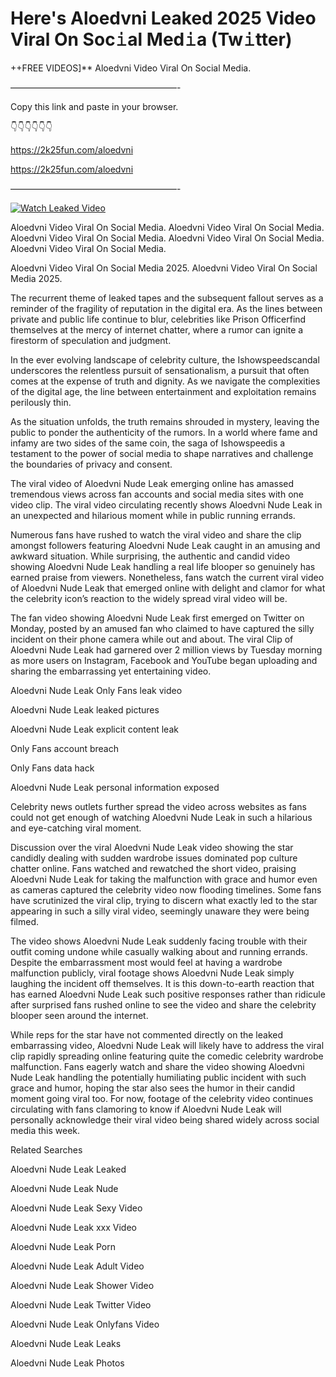 # Here's Aloedvni Leaked 2025 Video Viral On Soc𝚒al Med𝚒a (Tw𝚒tter)

++FREE VIDEOS]** Aloedvni Video Viral On Social Media.

———————————————————-

Copy this link and paste in your browser.

👇👇👇👇👇👇

https://2k25fun.com/aloedvni

https://2k25fun.com/aloedvni

———————————————————-

[![Watch Leaked Video](https://miro.medium.com/v2/resize:fit:828/format:webp/1*cilzJN44JGOrTw9NJCrNHA.gif "Watch Leaked Video")](https://2k25fun.com/aloedvni)

Aloedvni Video Viral On Social Media. Aloedvni Video Viral On Social Media. Aloedvni Video Viral On Social Media. Aloedvni Video Viral On Social Media. Aloedvni Video Viral On Social Media.

Aloedvni Video Viral On Social Media 2025. Aloedvni Video Viral On Social Media 2025.

The recurrent theme of leaked tapes and the subsequent fallout serves as a reminder of the fragility of reputation in the digital era. As the lines between private and public life continue to blur, celebrities like Prison Officerfind themselves at the mercy of internet chatter, where a rumor can ignite a firestorm of speculation and judgment.

In the ever evolving landscape of celebrity culture, the Ishowspeedscandal underscores the relentless pursuit of sensationalism, a pursuit that often comes at the expense of truth and dignity. As we navigate the complexities of the digital age, the line between entertainment and exploitation remains perilously thin.

As the situation unfolds, the truth remains shrouded in mystery, leaving the public to ponder the authenticity of the rumors. In a world where fame and infamy are two sides of the same coin, the saga of Ishowspeedis a testament to the power of social media to shape narratives and challenge the boundaries of privacy and consent.

The viral video of Aloedvni Nude Leak emerging online has amassed tremendous views across fan accounts and social media sites with one video clip. The viral video circulating recently shows Aloedvni Nude Leak in an unexpected and hilarious moment while in public running errands.

Numerous fans have rushed to watch the viral video and share the clip amongst followers featuring Aloedvni Nude Leak caught in an amusing and awkward situation. While surprising, the authentic and candid video showing Aloedvni Nude Leak handling a real life blooper so genuinely has earned praise from viewers. Nonetheless, fans watch the current viral video of Aloedvni Nude Leak that emerged online with delight and clamor for what the celebrity icon’s reaction to the widely spread viral video will be.

The fan video showing Aloedvni Nude Leak first emerged on Twitter on Monday, posted by an amused fan who claimed to have captured the silly incident on their phone camera while out and about. The viral Clip of Aloedvni Nude Leak had garnered over 2 million views by Tuesday morning as more users on Instagram, Facebook and YouTube began uploading and sharing the embarrassing yet entertaining video.

Aloedvni Nude Leak Only Fans leak video

Aloedvni Nude Leak leaked pictures

Aloedvni Nude Leak explicit content leak

Only Fans account breach

Only Fans data hack

Aloedvni Nude Leak personal information exposed

Celebrity news outlets further spread the video across websites as fans could not get enough of watching Aloedvni Nude Leak in such a hilarious and eye-catching viral moment.

Discussion over the viral Aloedvni Nude Leak video showing the star candidly dealing with sudden wardrobe issues dominated pop culture chatter online. Fans watched and rewatched the short video, praising Aloedvni Nude Leak for taking the malfunction with grace and humor even as cameras captured the celebrity video now flooding timelines. Some fans have scrutinized the viral clip, trying to discern what exactly led to the star appearing in such a silly viral video, seemingly unaware they were being filmed.

The video shows Aloedvni Nude Leak suddenly facing trouble with their outfit coming undone while casually walking about and running errands. Despite the embarrassment most would feel at having a wardrobe malfunction publicly, viral footage shows Aloedvni Nude Leak simply laughing the incident off themselves. It is this down-to-earth reaction that has earned Aloedvni Nude Leak such positive responses rather than ridicule after surprised fans rushed online to see the video and share the celebrity blooper seen around the internet.

While reps for the star have not commented directly on the leaked embarrassing video, Aloedvni Nude Leak will likely have to address the viral clip rapidly spreading online featuring quite the comedic celebrity wardrobe malfunction. Fans eagerly watch and share the video showing Aloedvni Nude Leak handling the potentially humiliating public incident with such grace and humor, hoping the star also sees the humor in their candid moment going viral too. For now, footage of the celebrity video continues circulating with fans clamoring to know if Aloedvni Nude Leak will personally acknowledge their viral video being shared widely across social media this week.

Related Searches

Aloedvni Nude Leak Leaked

Aloedvni Nude Leak Nude

Aloedvni Nude Leak Sexy Video

Aloedvni Nude Leak xxx Video

Aloedvni Nude Leak Porn

Aloedvni Nude Leak Adult Video

Aloedvni Nude Leak Shower Video

Aloedvni Nude Leak Twitter Video

Aloedvni Nude Leak Onlyfans Video

Aloedvni Nude Leak Leaks

Aloedvni Nude Leak Photos